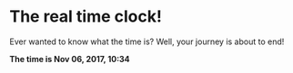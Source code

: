 # The real time clock!

Ever wanted to know what the time is? Well, your journey is about to end!

**The time is Nov 06, 2017, 10:34**